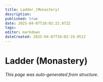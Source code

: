 ```yaml
---
title: Ladder_(Monastery)
description: 
published: true
date: 2025-04-07T10:02:22.072Z
tags: 
editor: markdown
dateCreated: 2025-04-07T10:02:19.951Z
---
```


# Ladder (Monastery)

*This page was auto-generated from structure.*